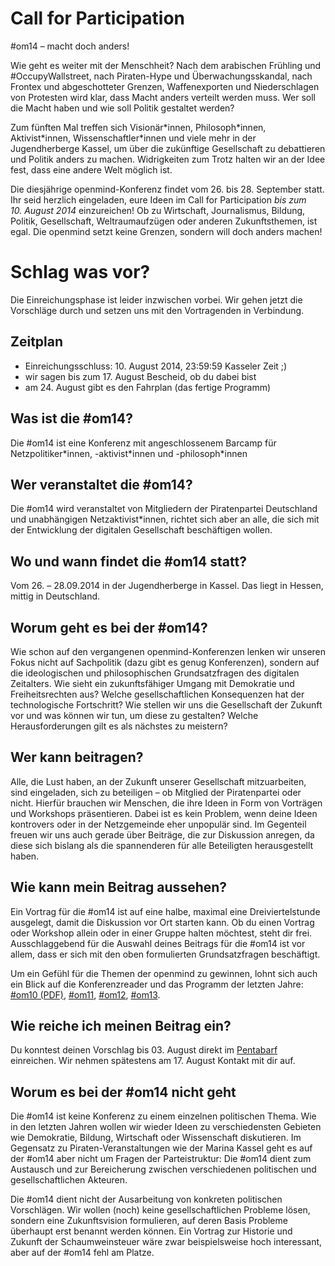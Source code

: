 # Call for Par&shy;tici&shy;pation

\#om14 – macht doch anders!

Wie geht es weiter mit der Menschheit?
Nach dem arabischen Frühling und #OccupyWallstreet, nach Piraten-Hype und Überwachungsskandal, nach Frontex und abgeschotteter Grenzen, Waffenexporten und Niederschlagen von Protesten wird klar, dass Macht anders verteilt werden muss.
Wer soll die Macht haben und wie soll Politik gestaltet werden?

Zum fünften Mal treffen sich Visionär\*innen, Philosoph\*innen, Aktivist\*innen, Wissenschaftler\*innen und viele mehr in der Jugendherberge Kassel, um über die zukünftige Gesellschaft zu debattieren und Politik anders zu machen.
Widrigkeiten zum Trotz halten wir an der Idee fest, dass eine andere Welt möglich ist.

Die diesjährige openmind-Konferenz findet vom 26. bis 28. September statt.
Ihr seid herzlich eingeladen, eure Ideen im Call for Participation _bis zum 10. August 2014_ einzureichen!
Ob zu Wirtschaft, Journalismus, Bildung, Politik, Gesellschaft, Weltraumaufzügen oder anderen Zukunftsthemen, ist egal.
Die openmind setzt keine Grenzen, sondern will doch anders machen!

# Schlag was vor?

Die Einreichungsphase ist leider inzwischen vorbei.
Wir gehen jetzt die Vorschläge durch und setzen uns mit den Vortragenden in Verbindung.

## Zeitplan

* Einreichungsschluss: 10. August 2014, 23:59:59 Kasseler Zeit ;)
* wir sagen bis zum 17. August Bescheid, ob du dabei bist
* am 24. August gibt es den Fahrplan (das fertige Programm)

## Was ist die #om14?

Die #om14 ist eine Konferenz mit angeschlossenem Barcamp für Netzpolitiker\*innen, -aktivist\*innen und -philosoph\*innen

## Wer veranstaltet die #om14?

Die #om14 wird veranstaltet von Mitgliedern der Piratenpartei Deutschland und unabhängigen Netzaktivist*innen, richtet sich aber an alle, die sich mit der Entwicklung der digitalen Gesellschaft beschäftigen wollen.

## Wo und wann findet die #om14 statt?

Vom 26. – 28.09.2014 in der Jugendherberge in Kassel.
Das liegt in Hessen, mittig in Deutschland.

## Worum geht es bei der #om14?

Wie schon auf den vergangenen openmind-Konferenzen lenken wir unseren Fokus nicht auf Sachpolitik (dazu gibt es genug Konferenzen), sondern auf die ideologischen und philosophischen Grundsatzfragen des digitalen Zeitalters.
Wie sieht ein zukunftsfähiger Umgang mit Demokratie und Freiheitsrechten aus?
Welche gesellschaftlichen Konsequenzen hat der technologische Fortschritt?
Wie stellen wir uns die Gesellschaft der Zukunft vor und was können wir tun, um diese zu gestalten?
Welche Herausforderungen gilt es als nächstes zu meistern?

## Wer kann beitragen?

Alle, die Lust haben, an der Zukunft unserer Gesellschaft mitzuarbeiten, sind eingeladen, sich zu beteiligen – ob Mitglied der Piratenpartei oder nicht.
Hierfür brauchen wir Menschen, die ihre Ideen in Form von Vorträgen und Workshops präsentieren.
Dabei ist es kein Problem, wenn deine Ideen kontrovers oder in der Netzgemeinde eher unpopulär sind.
Im Gegenteil freuen wir uns auch gerade über Beiträge, die zur Diskussion anregen, da diese sich bislang als die spannenderen für alle Beteiligten herausgestellt haben.

## Wie kann mein Beitrag aussehen?

Ein Vortrag für die #om14 ist auf eine halbe, maximal eine Dreiviertelstunde ausgelegt, damit die Diskussion vor Ort starten kann.
Ob du einen Vortrag oder Workshop allein oder in einer Gruppe halten möchtest, steht dir frei.
Ausschlaggebend für die Auswahl deines Beitrags für die #om14 ist vor allem, dass er sich mit den oben formulierten Grundsatzfragen beschäftigt.

Um ein Gefühl für die Themen der openmind zu gewinnen, lohnt sich auch ein Blick auf die Konferenzreader und das Programm der letzten Jahre:
[#om10 (PDF)](http://11.openmind-konferenz.de/wp-content/uploads/2012/01/om10-final-120106.pdf), [#om11](http://www.heise.de/tp/artikel/35/35722/1.html), [#om12](http://www.heise.de/tp/special/open/default.html), [#om13](https://pentabarf.junge-piraten.de/fahrplan/om13/events.de.html).

## Wie reiche ich meinen Beitrag ein?

Du konntest deinen Vorschlag bis 03. August direkt im [Pentabarf][Barf] einreichen.
Wir nehmen spätestens am 17. August Kontakt mit dir auf.

## Worum es bei der #om14 nicht geht

Die #om14 ist keine Konferenz zu einem einzelnen politischen Thema.
Wie in den letzten Jahren wollen wir wieder Ideen zu verschiedensten Gebieten wie Demokratie, Bildung, Wirtschaft oder Wissenschaft diskutieren.
Im Gegensatz zu Piraten-Veranstaltungen wie der Marina Kassel geht es auf der #om14 aber nicht um Fragen der Parteistruktur:
Die #om14 dient zum Austausch und zur Bereicherung zwischen verschiedenen politischen und gesellschaftlichen Akteuren.

Die #om14 dient nicht der Ausarbeitung von konkreten politischen Vorschlägen.
Wir wollen (noch) keine gesellschaftlichen Probleme lösen, sondern eine Zukunftsvision formulieren, auf deren Basis Probleme überhaupt erst benannt werden können.
Ein Vortrag zur Historie und Zukunft der Schaumweinsteuer wäre zwar beispielsweise hoch interessant, aber auf der #om14 fehl am Platze.

[Barf]: https://pentabarf.junge-piraten.de/submission/om14
